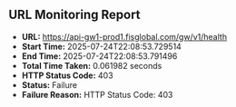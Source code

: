 ## URL Monitoring Report

- **URL:** https://api-gw1-prod1.fisglobal.com/gw/v1/health
- **Start Time:** 2025-07-24T22:08:53.729514
- **End Time:** 2025-07-24T22:08:53.791496
- **Total Time Taken:** 0.061982 seconds
- **HTTP Status Code:** 403
- **Status:** Failure
- **Failure Reason:** HTTP Status Code: 403

